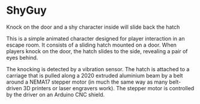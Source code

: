 # ShyGuy
Knock on the door and a shy character inside will slide back the hatch

This is a simple animated character designed for player interaction in an escape room. It consists of a sliding hatch mounted on a door. When players knock on the door, the hatch slides to the side, revealing a pair of eyes behind.

The knocking is detected by a vibration sensor. The hatch is attached to a carriage that is pulled along a 2020 extruded aluminium beam by a belt around a NEMA17 stepper motor (in much the same way as many belt-driven 3D printers or laser engravers work). The stepper motor is controlled by the driver on an Arduino CNC shield.